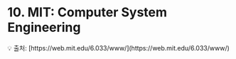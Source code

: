 # 10. MIT: Computer System Engineering

<aside>
💡 출처:
[https://web.mit.edu/6.033/www/](https://web.mit.edu/6.033/www/)

</aside>